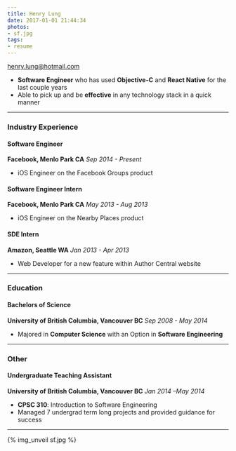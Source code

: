 ```yaml
---
title: Henry Lung
date: 2017-01-01 21:44:34
photos:
- sf.jpg
tags:
- resume
---
```

henry.lung@hotmail.com
<!-- More -->
- **Software Engineer** who has used **Objective-C** and **React Native** for the last couple years
- Able to pick up and be **effective** in any technology stack in a quick manner

---
### Industry Experience
#### Software Engineer
**Facebook, Menlo Park CA**
*Sep 2014 - Present*
- iOS Engineer on the Facebook Groups product

#### Software Engineer Intern
**Facebook, Menlo Park CA**
*May 2013 - Aug 2013*
- iOS Engineer on the Nearby Places product

#### SDE Intern
**Amazon, Seattle WA**
*Jan 2013 - Apr 2013*
- Web Developer for a new feature within Author Central website

---
### Education
#### Bachelors of Science
**University of British Columbia, Vancouver BC**
*Sep 2008 - May 2014*
- Majored in **Computer Science** with an Option in **Software Engineering**

---
### Other
#### Undergraduate Teaching Assistant
**University of British Columbia, Vancouver BC**
*Jan 2014 –May 2014*
- **CPSC 310**: Introduction to Software Engineering   
- Managed 7 undergrad term long projects and provided guidance for success

---

{% img_unveil sf.jpg %}
